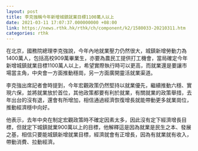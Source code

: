```yaml
---
layout: post
title: 李克強稱今年新增城鎮就業目標1100萬人以上
date: 2021-03-11 17:07:37.000000000 +08:00
link: https://news.rthk.hk/rthk/ch/component/k2/1580033-20210311.htm
categories: rthk
---
```


在北京，國務院總理李克強說，今年內地就業壓力仍然很大，城鎮新增勞動力為1400萬人，包括高校909萬畢業生，亦要為農民工提供打工機會，當局確定今年新增城鎮就業目標1100萬人以上，希望實際執行時可以更高，而就業還是要讓市場當主角，中央會一方面推動穩崗，另一方面廣開靈活就業渠道。
 
李克強出席記者會時提到，今年宏觀政策仍然堅持以就業優先，繼續推動六穩、實現六保，並將就業放於首位，其他政策都要有利於就業，有關就業的政策舉措，去年出台的沒有退，還會有所增加，相信通過經濟恢復增長就能帶動更多就業崗位，推動經濟穩中向好。

他表示，去年中央在制定宏觀政策時不確定因素太多，因此沒有定下經濟增長目標，但就定下城鎮就業900萬以上的目標，他解釋這是因為就業是民生之本、發展之基，相信只要能城鎮新增就業目標，經濟就會有正增長，因為有就業就有收入，帶動消費、拉動經濟。

